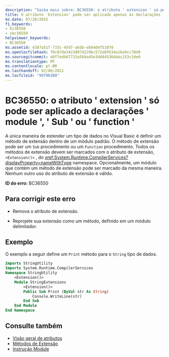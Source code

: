 ```yaml
---
description: "Saiba mais sobre: BC36550: o atributo ' extension ' só pode ser aplicado a declarações ' module ', ' Sub ' ou ' function '"
title: O atributo 'Extension' pode ser aplicado apenas às declarações 'Module', 'Sub' ou 'Function'
ms.date: 07/20/2015
f1_keywords:
- bc36550
- vbc36550
helpviewer_keywords:
- BC36550
ms.assetid: 4387a51f-733c-45d7-abdb-eb64d4f51078
ms.openlocfilehash: f0c87de34238974229bc572a0f634a16e8cc78d9
ms.sourcegitcommit: ddf7edb67715a5b9a45e3dd44536dabc153c1de0
ms.translationtype: MT
ms.contentlocale: pt-BR
ms.lasthandoff: 02/06/2021
ms.locfileid: "99796308"
---
```

# <a name="bc36550-extension-attribute-can-be-applied-only-to-module-sub-or-function-declarations"></a>BC36550: o atributo ' extension ' só pode ser aplicado a declarações ' module ', ' Sub ' ou ' function '

A única maneira de estender um tipo de dados no Visual Basic é definir um método de extensão dentro de um módulo padrão. O método de extensão pode ser um `Sub` procedimento ou um `Function` procedimento. Todos os métodos de extensão devem ser marcados com o atributo de extensão, `<Extension()>` , do <xref:System.Runtime.CompilerServices?displayProperty=nameWithType> namespace. Opcionalmente, um módulo que contém um método de extensão pode ser marcado da mesma maneira. Nenhum outro uso do atributo de extensão é válido.

**ID do erro:** BC36550

## <a name="to-correct-this-error"></a>Para corrigir este erro

- Remova o atributo de extensão.

- Reprojete sua extensão como um método, definido em um módulo delimitador.

## <a name="example"></a>Exemplo

O exemplo a seguir define um `Print` método para o `String` tipo de dados.

```vb
Imports StringUtility
Imports System.Runtime.CompilerServices
Namespace StringUtility
    <Extension()>
    Module StringExtensions
        <Extension()>
        Public Sub Print (ByVal str As String)
            Console.WriteLine(str)
        End Sub
    End Module
End Namespace
```

## <a name="see-also"></a>Consulte também

- [Visão geral de atributos](../../programming-guide/concepts/attributes/index.md)
- [Métodos de Extensão](../../programming-guide/language-features/procedures/extension-methods.md)
- [Instrução Module](../statements/module-statement.md)
